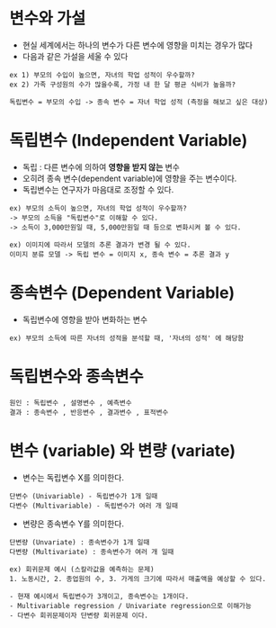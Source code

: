 # 변수와 가설
- 현실 세계에서는 하나의 변수가 다른 변수에 영향을 미치는 경우가 많다
- 다음과 같은 가설을 세울 수 있다

```
ex 1) 부모의 수입이 높으면, 자녀의 학업 성적이 우수할까?
ex 2) 가족 구성원의 수가 많을수록, 가정 내 한 달 평균 식비가 높을까?

독립변수 = 부모의 수입 -> 종속 변수 = 자녀 학업 성적 (측정을 해보고 싶은 대상)
```

# 독립변수 (Independent Variable)
- 독립 : 다른 변수에 의하여 **영향을 받지 않는** 변수
- 오히려 종속 변수(dependent variable)에 영향을 주는 변수이다.
- 독립변수는 연구자가 마음대로 조정할 수 있다.

```
ex) 부모의 소득이 높으면, 자녀의 학업 성적이 우수할까?
-> 부모의 소득을 "독립변수"로 이해할 수 있다.
-> 소득이 3,000만원일 때, 5,000만원일 때 등으로 변화시켜 볼 수 있다.

ex) 이미지에 따라서 모델의 추론 결과가 변경 될 수 있다.
이미지 분류 모델 -> 독립 변수 = 이미지 x, 종속 변수 = 추론 결과 y
```

# 종속변수 (Dependent Variable)
- 독립변수에 영향을 받아 변화하는 변수

```
ex) 부모의 소득에 따른 자녀의 성적을 분석할 때, '자녀의 성적' 에 해당함
```

# 독립변수와 종속변수

```
원인 : 독립변수 , 설명변수 , 예측변수
결과 : 종속변수 , 반응변수 , 결과변수 , 표적변수
```

# 변수 (variable) 와 변량 (variate)

- 변수는 독립변수 X를 의미한다. 
```
단변수 (Univariable) - 독립변수가 1개 일때
다변수 (Multivariable) - 독립변수가 여러 개 일때
```

- 변량은 종속변수 Y를 의미한다.
```
단변량 (Unvariate) : 종속변수가 1개 일때
다변량 (Multivariate) : 종속변수가 여러 개 일때
```

```
ex) 회귀문제 예시 (스칼라값을 예측하는 문제)
1. 노동시간, 2. 종업원의 수, 3. 가게의 크기에 따라서 매출액을 예상할 수 있다.

- 현재 예시에서 독립변수가 3개이고, 종속변수는 1개이다.
- Multivariable regression / Univariate regression으로 이해가능
- 다변수 회귀문제이자 단변량 회귀문제 이다.
```
